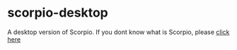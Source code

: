 # scorpio-desktop
A desktop version of Scorpio.
If you dont know what is Scorpio, please [click here](https://github.com/TeamCM/Scorpio)
